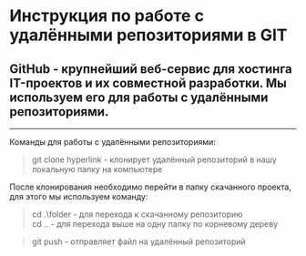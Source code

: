 # Инструкция по работе с удалёнными репозиториями в GIT  

## GitHub - крупнейший веб-сервис для хостинга IT-проектов и их совместной разработки. Мы используем его для работы с удалёнными репозиториями. 
--- 
Команды для работы с удалёнными репозиториями: 

>git clone hyperlink - клонирует удалённый репозиторий в нашу локальную папку на компьютере 

После клонирования необходимо перейти в папку скачанного проекта, для этого мы используем команду:  
>cd .\folder - для перехода к скачанному репозиторию  
>cd .. - для перехода выше на одну папку по корневому дереву 

>git push - отправляет файл на удалённый репозиторий